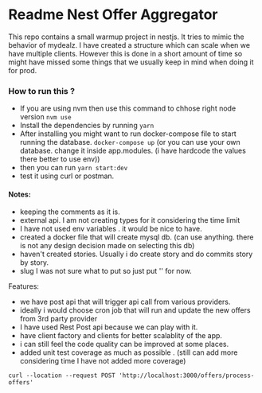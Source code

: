 # Readme Nest Offer Aggregator

This repo contains a small warmup project in nestjs. It tries to mimic the behavior of mydealz. I have created a structure which can scale when we have multiple clients. However this is done in a short amount of time so might have missed some things that we usually keep in mind when doing it for prod. 


### How to run this ?
- If you are using nvm then use this command to chhose right node version `nvm use`
- Install the dependencies by running `yarn`
- After installing you might want to run docker-compose file to start running the database. `docker-compose up` (or you can use your own database. change it inside app.modules. (i have hardcode the values there better to use env))
- then you can run `yarn start:dev`
- test it using curl or postman.

#### Notes:
- keeping the comments as it is.
- external api. I am not creating types for it considering the time limit
- I have not used env variables . it would be nice to have.
- created a docker file that will create mysql db. (can use anything. there is not any design decision made on selecting this db)
- haven't created stories. Usually i do create story and do commits story by story.
- slug I was not sure what to put so just put '' for now.


Features:
- we have post api that will trigger api call from various providers.
- ideally i would choose cron job that will run and update the new offers from 3rd party provider
- I have used Rest Post api because we can play with it.
- have client factory and clients for better scalablity of the app.
- i can still feel the code quality can be improved at some places.
- added unit test coverage as much as possible . (still can add more considering time I have not added more coverage)
```
curl --location --request POST 'http://localhost:3000/offers/process-offers'
```